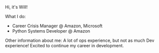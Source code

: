 Hi, it's Will!

What I do:
- Career Crisis Manager @ Amazon, Microsoft
- Python Systems Developer @ Amazon

Other information about me:
A lot of ops experience, but not as much Dev experience! Excited to continue my career in development.

<!---
Falcon2k1/Falcon2k1 is a ✨ special ✨ repository because its `README.md` (this file) appears on your GitHub profile.
You can click the Preview link to take a look at your changes.
--->
